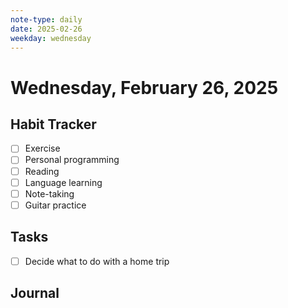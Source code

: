 ```yaml
---
note-type: daily
date: 2025-02-26
weekday: wednesday
---
```


# Wednesday, February 26, 2025

## Habit Tracker

- [ ] Exercise
- [ ] Personal programming
- [ ] Reading
- [ ] Language learning
- [ ] Note-taking
- [ ] Guitar practice

## Tasks

- [ ] Decide what to do with a home trip

## Journal
